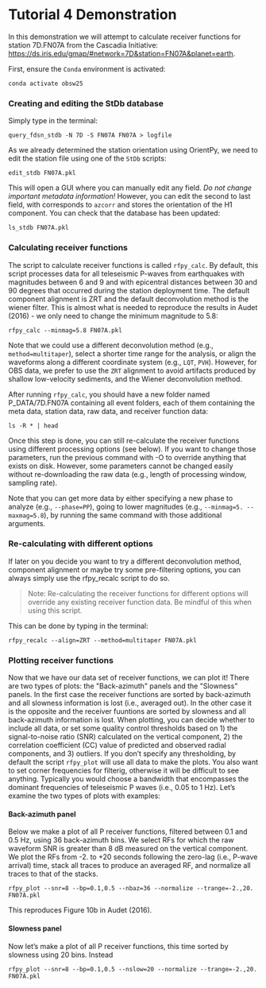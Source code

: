 # Tutorial 4 Demonstration

In this demonstration we will attempt to calculate receiver functions for station
7D.FN07A from the Cascadia Initiative: https://ds.iris.edu/gmap/#network=7D&station=FN07A&planet=earth.


First, ensure the `Conda` environment is activated:

```
conda activate obsw25
```

### Creating and editing the StDb database

Simply type in the terminal:

```
query_fdsn_stdb -N 7D -S FN07A FN07A > logfile
```

As we already determined the station orientation using OrientPy, we need to edit the station file using one of the `StDb` scripts:

```
edit_stdb FN07A.pkl
```

This will open a GUI where you can manually edit any field. *Do not change important metadata information!* However, you can edit the second to last field, with corresponds to `azcorr` and stores the orientation of the H1 component. You can check that the database has been updated:

```
ls_stdb FN07A.pkl
```

### Calculating receiver functions

The script to calculate receiver functions is called `rfpy_calc`. By default, this script processes data for all teleseismic P-waves from earthquakes with magnitudes between 6 and 9 and with epicentral distances between 30 and 90 degrees that occurred during the station deployment time. The default component alignment is ZRT and the default deconvolution method is the wiener filter. This is almost what is needed to reproduce the results in Audet (2016) - we only need to change the minimum magnitude to 5.8: 

```
rfpy_calc --minmag=5.8 FN07A.pkl
```

Note that we could use a different deconvolution method (e.g., `method=multitaper`), select a shorter time range for the analysis, or align the waveforms along a different coordinate system (e.g., `LQT`, `PVH`). However, for OBS data, we prefer to use the `ZRT` alignment to avoid artifacts produced by shallow low-velocity sediments, and the Wiener deconvolution method.

After running `rfpy_calc`, you should have a new folder named P_DATA/7D.FN07A containing all event folders, each of them containing the meta data, station data, raw data, and receiver function data:

```
ls -R * | head
```

Once this step is done, you can still re-calculate the receiver functions using different processing options (see below). If you want to change those parameters, run the previous command with -O to override anything that exists on disk. However, some parameters cannot be changed easily without re-downloading the raw data (e.g., length of processing window, sampling rate). 

Note that you can get more data by either specifying a new phase to analyze (e.g., `--phase=PP`), going to lower magnitudes (e.g., `--minmag=5. --maxmag=5.8`), by running the same command with those additional arguments.

### Re-calculating with different options

If later on you decide you want to try a different deconvolution method, component alignment or maybe try some pre-filtering options, you can always simply use the rfpy_recalc script to do so.

> Note: Re-calculating the receiver functions for different options will override any existing receiver function data. Be mindful of this when using this script.

This can be done by typing in the terminal:

```
rfpy_recalc --align=ZRT --method=multitaper FN07A.pkl
```

### Plotting receiver functions

Now that we have our data set of receiver functions, we can plot it! There are two types of plots: the "Back-azimuth" panels and the "Slowness" panels. In the first case the receiver functions are sorted by back-azimuth and all slowness information is lost (i.e., averaged out). In the other case it is the opposite and the receiver fuuntions are sorted by slowness and all back-azimuth information is lost. When plotting, you can decide whether to include all data, or set some quality control thresholds based on 1) the signal-to-noise ratio (SNR) calculated on the vertical component, 2) the correlation coefficient (CC) value of predicted and observed radial components, and 3) outliers. If you don’t specify any thresholding, by default the script `rfpy_plot` will use all data to make the plots. You also want to set corner frequencies for filterig, otherwise it will be difficult to see anything. Typically you would choose a bandwidth that encompasses the dominant frequencies of teleseismic P waves (i.e., 0.05 to 1 Hz). Let’s examine the two types of plots with examples:

#### Back-azimuth panel

Below we make a plot of all P receiver functions, filtered between 0.1 and 0.5 Hz, using 36 back-azimuth bins. We select RFs for which the raw waveform SNR is greater than 8 dB measured on the vertical component. We plot the RFs from -2. to +20 seconds following the zero-lag (i.e., P-wave arrival) time, stack all traces to produce an averaged RF, and normalize all traces to that of the stacks.

```
rfpy_plot --snr=8 --bp=0.1,0.5 --nbaz=36 --normalize --trange=-2.,20. FN07A.pkl
```

This reproduces Figure 10b in Audet (2016). 

#### Slowness panel

Now let’s make a plot of all P receiver functions, this time sorted by slowness using 20 bins. Instead

```
rfpy_plot --snr=8 --bp=0.1,0.5 --nslow=20 --normalize --trange=-2.,20. FN07A.pkl
```


